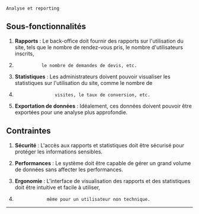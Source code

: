 
                                                                    Analyse et reporting

## Sous-fonctionnalités

1. **Rapports** : Le back-office doit fournir des rapports sur l'utilisation du site, tels que le nombre de rendez-vous pris, le nombre d'utilisateurs inscrits,
2.               le nombre de demandes de devis, etc.

2. **Statistiques** : Les administrateurs doivent pouvoir visualiser les statistiques sur l'utilisation du site, comme le nombre de
3.                    visites, le taux de conversion, etc.

3. **Exportation de données** : Idéalement, ces données doivent pouvoir être exportées pour une analyse plus approfondie.

## Contraintes

1. **Sécurité** : L'accès aux rapports et statistiques doit être sécurisé pour protéger les informations sensibles.

2. **Performances** : Le système doit être capable de gérer un grand volume de données sans affecter les performances.

3. **Ergonomie** : L'interface de visualisation des rapports et des statistiques doit être intuitive et facile à utiliser, 
4.                 même pour un utilisateur non technique.

---